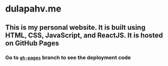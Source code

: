# dulapahv.me

## This is my personal website. It is built using HTML, CSS, JavaScript, and ReactJS. It is hosted on GitHub Pages

### Go to [`gh-pages`](https://github.com/dulapahv/dulapahv.github.io/tree/gh-pages) branch to see the deployment code
